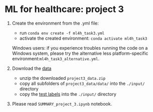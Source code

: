 # ML for healthcare: project 3

1.  Create the environment from the .yml file:  
    * run `conda env create -f ml4h_task3.yml`
    * activate the created environment: `conda activate ml4h_task3`
    
    Windows users: if you experience troubles running the code on a Windows system, please try the alternative less platform-specific environment:`ml4h_task3_alternative.yml`.
   
2.  Download the [data](http://public.bmi.inf.ethz.ch/eth_intern/teaching/ml4h_2020/project3_data.zip)
    * unzip the downloaded `project3_data.zip`
    * copy all subfolders of `project3_data/data/` into the `./input/` directory
    * copy the [test labels](http://public.bmi.inf.ethz.ch/eth_intern/teaching/ml4h_2020/project3_test_labels.zip) into the `./input/` directory
    
3.  Please read `SUMMARY_project_3.ipynb` notebook.

